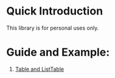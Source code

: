 # Quick Introduction

This library is for personal uses only.

# Guide and Example:

1. [Table and ListTable](example/Table_and_ListTable.md)
